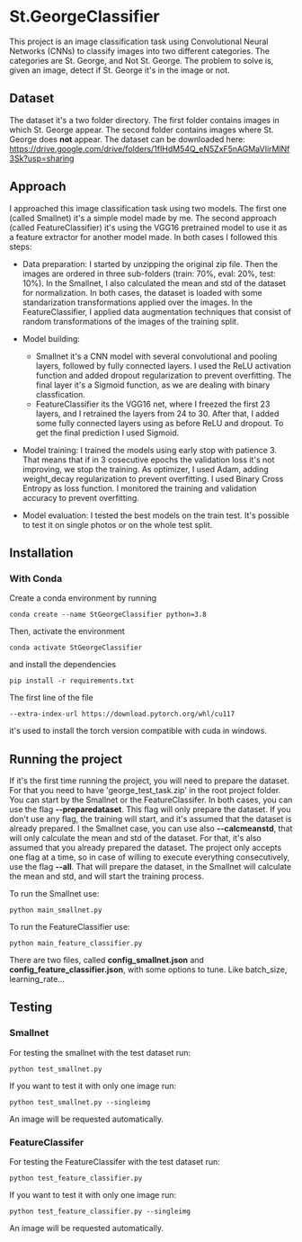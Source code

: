 # St.GeorgeClassifier
This project is an image classification task using Convolutional Neural Networks (CNNs) to classify images into two different categories. The categories are St. George, and Not St. George. The problem to solve is, given an image, detect if St. George it's in the image or not.

## Dataset
The dataset it's a two folder directory. The first folder contains images in which St. George appear. The second folder contains images where St. George does **not** appear.
The dataset can be downloaded here: https://drive.google.com/drive/folders/1fIHdM54Q_eN5ZxF5nAGMaVIirMlNf3Sk?usp=sharing

## Approach
I approached this image classification task using two models. The first one (called Smallnet) it's a simple model made by me. The second approach (called FeatureClassifier) it's using the VGG16 pretrained model to use it as a feature extractor for another model made. In both cases I followed this steps:
* Data preparation: I started by unzipping the original zip file. Then the images are ordered in three sub-folders (train: 70%, eval: 20%, test: 10%). In the Smallnet, I also calculated the mean and std of the dataset for normalization. In both cases, the dataset is loaded with some standarization transformations applied over the images. In the FeatureClassifier, I applied data augmentation techniques that consist of random transformations of the images of the training split.

* Model building: 
    * Smallnet it's a CNN model with several convolutional and pooling layers, followed by fully connected layers. I used the ReLU activation function and added dropout regularization to prevent overfitting. The final layer it's a Sigmoid function, as we are dealing with binary classfication. 
    * FeatureClassifier its the VGG16 net, where I freezed the first 23 layers, and I retrained the layers from 24 to 30. After that, I added some fully connected layers using as before ReLU and dropout. To get the final prediction I used Sigmoid. 


* Model training: I trained the models using early stop with patience 3. That means that if in 3 cosecutive epochs the validation loss it's not improving, we stop the training. As optimizer, I used Adam, adding weight_decay regularization to prevent overfitting. I used Binary Cross Entropy as loss function. I monitored the training and validation accuracy to prevent overfitting.

* Model evaluation: I tested the best models on the train test. It's possible to test it on single photos or on the whole test split.

## Installation
### With Conda
Create a conda environment by running
```
conda create --name StGeorgeClassifier python=3.8
```
Then, activate the environment
```
conda activate StGeorgeClassifier
```
and install the dependencies
```
pip install -r requirements.txt
```
The first line of the file
```
--extra-index-url https://download.pytorch.org/whl/cu117
```
it's used to install the torch version compatible with cuda in windows.


## Running the project

If it's the first time running the project, you will need to prepare the dataset. For that you need to have 'george_test_task.zip' in the root project folder. 
You can start by the Smallnet or the FeatureClassifer. In both cases, you can use the flag **--preparedataset**. This flag will only prepare the dataset. If you don't use any flag, the training will start, and it's assumed that the dataset is already prepared. I the Smallnet case, you can use also **--calcmeanstd**, that will only calculate the mean and std of the dataset. For that, it's also assumed that you already prepared the dataset. The project only accepts one flag at a time, so in case of willing to execute everything consecutively, use the flag **--all**. That will prepare the dataset, in the Smallnet will calculate the mean and std, and will start the training process.

To run the Smallnet use:
```
python main_smallnet.py
```

To run the FeatureClassifier use:
```
python main_feature_classifier.py
```

There are two files, called **config_smallnet.json** and **config_feature_classifier.json**, with some options to tune. Like batch_size, learning_rate...

## Testing
### Smallnet
For testing the smallnet with the test dataset run:

```
python test_smallnet.py
```

If you want to test it with only one image run:
```
python test_smallnet.py --singleimg
```
An image will be requested automatically.

### FeatureClassifer
For testing the FeatureClassifer with the test dataset run:

```
python test_feature_classifier.py
```

If you want to test it with only one image run:
```
python test_feature_classifier.py --singleimg
```
An image will be requested automatically.


